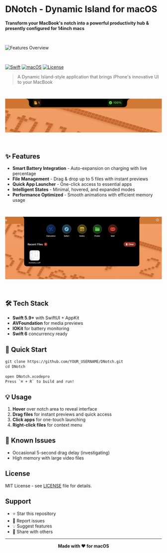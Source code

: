 #  DNotch - Dynamic Island for macOS

**Transform your MacBook's notch into a powerful productivity hub & presently configured for 14inch macs**

&nbsp; 

![Features Overview](DNotch/demo/3.gif)

&nbsp; 

[![Swift](https://img.shields.io/badge/Swift-5.9+-orange.svg)](https://swift.org)
[![macOS](https://img.shields.io/badge/macOS-13.0+-blue.svg)](https://developer.apple.com/macos/)
[![License](https://img.shields.io/badge/License-MIT-green.svg)](LICENSE)


> A Dynamic Island-style application that brings iPhone's innovative UI to your MacBook

&nbsp; 

![DNotch Demo](DNotch/demo/1.png)

&nbsp; 

## ✨ Features

- **Smart Battery Integration** - Auto-expansion on charging with live percentage
- **File Management** - Drag & drop up to 5 files with instant previews
- **Quick App Launcher** - One-click access to essential apps
- **Intelligent States** - Minimal, hovered, and expanded modes
- **Performance Optimized** - Smooth animations with efficient memory usage

&nbsp; 

![Features Overview](DNotch/demo/2.png)

&nbsp; 

## 🛠️ Tech Stack

- **Swift 5.9+** with SwiftUI + AppKit
- **AVFoundation** for media previews
- **IOKit** for battery monitoring
- **Swift 6** concurrency ready

## 🚀 Quick Start
```
git clone https://github.com/YOUR_USERNAME/DNotch.git
cd DNotch

open DNotch.xcodepro
Press `⌘ + R` to build and run!
```

## 💡 Usage

1. **Hover** over notch area to reveal interface
2. **Drag files** for instant previews and quick access
3. **Click apps** for one-touch launching
4. **Right-click files** for context menu


## 🐛 Known Issues

- Occasional 5-second drag delay (investigating)
- High memory with large video files

## License

MIT License - see [LICENSE](LICENSE) file for details.

## Support

- ⭐ Star this repository
- 🐛 Report issues
- 💡 Suggest features
- 🔄 Share with others

---

<div align="center">

**Made with ❤️ for macOS**

</div>
